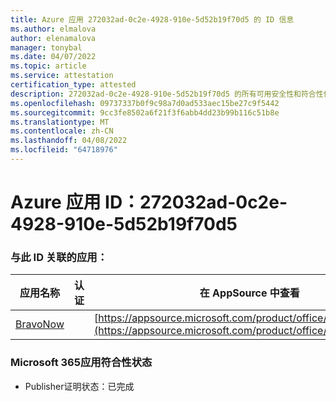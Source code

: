 ```yaml
---
title: Azure 应用 272032ad-0c2e-4928-910e-5d52b19f70d5 的 ID 信息
ms.author: elmalova
author: elenamalova
manager: tonybal
ms.date: 04/07/2022
ms.topic: article
ms.service: attestation
certification_type: attested
description: 272032ad-0c2e-4928-910e-5d52b19f70d5 的所有可用安全性和符合性信息信息。
ms.openlocfilehash: 09737337b0f9c98a7d0ad533aec15be27c9f5442
ms.sourcegitcommit: 9cc3fe8502a6f21f3f6abb4dd23b99b116c51b8e
ms.translationtype: MT
ms.contentlocale: zh-CN
ms.lasthandoff: 04/08/2022
ms.locfileid: "64718976"
---
```

# <a name="azure-app-id-272032ad-0c2e-4928-910e-5d52b19f70d5"></a>Azure 应用 ID：272032ad-0c2e-4928-910e-5d52b19f70d5


### <a name="apps-associated-with-this-id"></a>与此 ID 关联的应用：
| **应用名称** | **认证** | **在 AppSource 中查看** |
|--------------|---------------|-----------------------|
| [BravoNow](../forward/WA200000157.md) |  | [https://appsource.microsoft.com/product/office/WA200000157](https://appsource.microsoft.com/product/office/WA200000157) |

### <a name="microsoft-365-app-compliance-status"></a>Microsoft 365应用符合性状态
- Publisher证明状态：已完成
